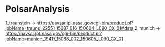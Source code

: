 # PolsarAnalysis

1_traunstein -> https://uavsar.jpl.nasa.gov/cgi-bin/product.pl?jobName=trauns_22551_15087_016_150604_L090_CX_01#data
2_munich -> https://uavsar.jpl.nasa.gov/cgi-bin/product.pl?jobName=munich_19417_15088_002_150605_L090_CX_01
